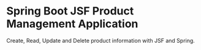 # Spring Boot JSF Product Management Application
Create, Read, Update and Delete product information with JSF and Spring.